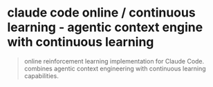 # claude code online / continuous learning - agentic context engine with continuous learning

> online reinforcement learning implementation for Claude Code. combines agentic context engineering with continuous learning capabilities.
